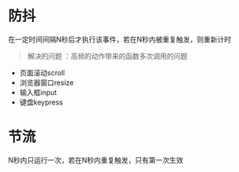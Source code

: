 # 防抖
在一定时间间隔N秒后才执行该事件，若在N秒内被重复触发，则重新计时
> 解决的问题
> ：高频的动作带来的函数多次调用的问题

- 页面滚动scroll
- 浏览器窗口resize
- 输入框input
- 键盘keypress

# 节流
N秒内只运行一次，若在N秒内重复触发，只有第一次生效
